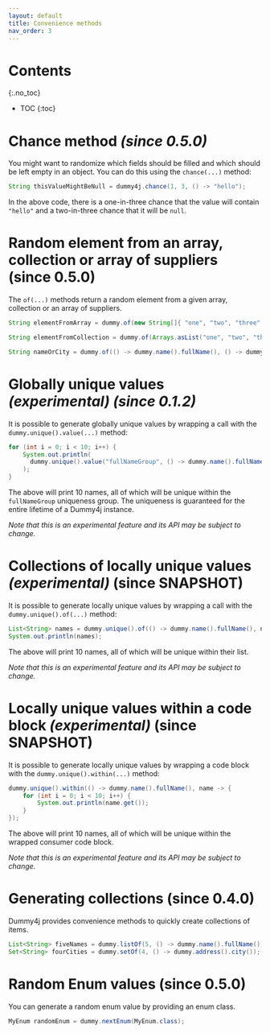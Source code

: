 ```yaml
---
layout: default
title: Convenience methods
nav_order: 3
---
```


# Contents
{:.no_toc}

* TOC
{:toc}

# Chance method *(since 0.5.0)*

You might want to randomize which fields should be filled and which should be left empty in an object.
You can do this using the `chance(...)` method:
```java
String thisValueMightBeNull = dummy4j.chance(1, 3, () -> "hello");
```    

In the above code, there is a one-in-three chance that the value will contain `"hello"` and a two-in-three chance that
it will be `null`.

# Random element from an array, collection or array of suppliers (since 0.5.0)

The `of(...)` methods return a random element from a given array, collection or an array of suppliers.

```java
String elementFromArray = dummy.of(new String[]{ "one", "two", "three" });

String elementFromCollection = dummy.of(Arrays.asList("one", "two", "three"));

String nameOrCity = dummy.of(() -> dummy.name().fullName(), () -> dummy.address().city());
```

# Globally unique values *(experimental) (since 0.1.2)*

It is possible to generate globally unique values by wrapping a call with the `dummy.unique().value(...)` method:

```java
for (int i = 0; i < 10; i++) {
    System.out.println(
      dummy.unique().value("fullNameGroup", () -> dummy.name().fullName())
    );
}
```

The above will print 10 names, all of which will be unique within the `fullNameGroup` uniqueness group.
The uniqueness is guaranteed for the entire lifetime of a Dummy4j instance.

*Note that this is an experimental feature and its API may be subject to change.*

# Collections of locally unique values *(experimental)* (since SNAPSHOT)

It is possible to generate locally unique values by wrapping a call with the `dummy.unique().of(...)` method:
```java
List<String> names = dummy.unique().of(() -> dummy.name().fullName(), name -> dummy.listOf(10, name));
System.out.println(names);
```

The above will print 10 names, all of which will be unique within their list.

*Note that this is an experimental feature and its API may be subject to change.*

# Locally unique values within a code block *(experimental)* (since SNAPSHOT)
It is possible to generate locally unique values by wrapping a code block with the `dummy.unique().within(...)` method:

```java
dummy.unique().within(() -> dummy.name().fullName(), name -> {
    for (int i = 0; i < 10; i++) {
        System.out.println(name.get());
    }
});
```

The above will print 10 names, all of which will be unique within the wrapped consumer code block.

*Note that this is an experimental feature and its API may be subject to change.*

# Generating collections (since 0.4.0)

Dummy4j provides convenience methods to quickly create collections of items.

```java
List<String> fiveNames = dummy.listOf(5, () -> dummy.name().fullName());
Set<String> fourCities = dummy.setOf(4, () -> dummy.address().city());
```

# Random Enum values (since 0.5.0)

You can generate a random enum value by providing an enum class.

```java
MyEnum randomEnum = dummy.nextEnum(MyEnum.class);
```